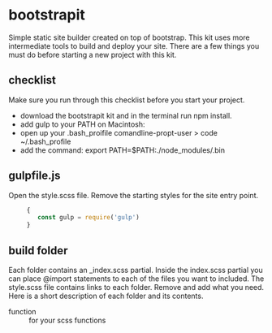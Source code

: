 
# bootstrapit  
Simple static site builder created on top of bootstrap. This kit uses more intermediate tools to build and deploy your site. There are a few things you must do before starting a new project with this kit.
  
 
  
## checklist
Make sure you run through this checklist before you start your project.  
- download the bootstrapit kit and in the terminal run npm install.
- add gulp to your PATH on Macintosh:  
 - open up your .bash_proifile  comandline-propt-user > code ~/.bash_profile  
 - add the command: export PATH=$PATH:./node_modules/.bin

  
## gulpfile.js
Open the style.scss file. Remove the starting styles for the site entry point.
```javascript
     {
        const gulp = require('gulp')
     }
```

    
## build folder
Each folder contains an _index.scss partial. Inside the index.scss partial you can place @import statements to each of the files you want to included. The style.scss file contains links to each folder. Remove and add what you need. Here is a short description of each folder and its contents.
<dl>
  <dt>function</dt>
   <dd>for your scss functions</dd>
</dl>  


 
